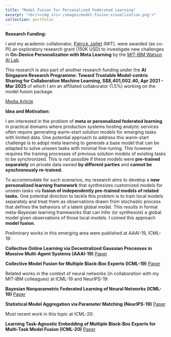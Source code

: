 ```yaml
---
title: "Model Fusion for Personalized Federated Learning"
excerpt: "<br/><img src='/images/model-fusion-visualization.png'>"
collection: portfolio
---
```


**Research Funding:**

<p align="justify">

I and my academic collaborator, <a href="http://web.mit.edu/jaillet/www/">Patrick Jaillet</a> (MIT), were awarded (as co-PI) an exploratory research grant (150K USD) to investigate new challenges in <b>On-Device Personalization with Meta Learning</b> by the <a href="https://mitibmwatsonailab.mit.edu/">MIT-IBM Watson AI Lab</a>. 

</p>

<p align="justify">

This research is also part of another research funding under the <b>AI Singapore Research Programme: Toward Trustable Model-centric Sharing for Collaborative Machine Learning,
S$8,401,002.40, Apr 2021 - Mar 2025 </b> of which I am an affiliated collaborator (1.5%) working on the model fusion package.

[Media Article](https://medium.com/ncript/sharing-without-oversharing-in-collective-machine-learning-292ecd92a71e)

</p>


**Idea and Motivation:**

<p align="justify">

I am interested in the problem of <b>meta or personalized federated learning</b> in practical domains where production systems hosting analytic services often require generating warm-start solution models for emerging tasks with limited data. One potential approach to address this warm-start challenge is to adopt meta learning to generate a base model that can be adapted to solve unseen tasks with minimal fine-tuning. This however requires the training processes of previous solution models of existing tasks to be synchronized. This is not possible if these models were <b>pre-trained separately</b> on private data owned <b>by different parties</b> and <b>cannot be synchronously re-trained.</b>

</p>

<p align="justify">

To accommodate for such scenarios, my research aims to develop a <b>new personalized learning framework</b> that synthesizes customized models for unseen tasks via <b>fusion of independently pre-trained models of related tasks.</b> One potential direction to tackle this problem is to train local models separately and treat them as observations drawn from stochastic process that defines the behaviors of a latent global model. This results in formal meta-Bayesian learning frameworks that can infer (or synthesize) a global model given observations of those local models. I coined this approach <b>model fusion.</b>

</p>

Preliminary works in this emerging area were published at AAAI-19, ICML-19:

**Collective Online Learning via Decentralized Gaussian Processes in Massive Multi-Agent Systems (AAAI-19)** [Paper](https://htnghia87.github.io/publication/aaai19)

**Collective Model Fusion for Multiple Black-Box Experts (ICML-19)** [Paper](https://htnghia87.github.io/publication/icml19a)

Related works in the context of neural networks (in collaboration with my MIT-IBM colleagues) at ICML-19 and NeurIPS-19:

**Bayesian Nonparametric Federated Learning of Neural Networks (ICML-19)** [Paper](https://htnghia87.github.io/publication/icml19b)

**Statistical Model Aggregation via Parameter Matching (NeurIPS-19)** [Paper](https://htnghia87.github.io/publication/neurips19)

Most recent work in this topic at ICML-20:

**Learning Task-Agnostic Embedding of Multiple Black-Box Experts for Multi-Task Model Fusion (ICML-20)** [Paper](https://htnghia87.github.io/publication/icml20)


